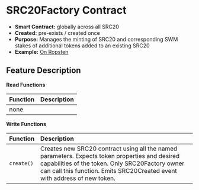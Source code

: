 # SRC20Factory Contract

* **Smart Contract:** globally across all SRC20
* **Created:** pre-exists / created once
* **Purpose:** Manages the minting of SRC20 and corresponding SWM stakes of additional  tokens added to an existing SRC20 
* **Example:**  [On Ropsten](https://ropsten.etherscan.io/address/0xe0e57388e696c4db04643147070532111b21b8e8#code)  

## Feature Description

**Read Functions**

| Function | Description |
| :--- | :--- |
| none |  |

**Write Functions**

| Function | Description |
| :--- | :--- |
| `create()` | Creates new SRC20 contract using all the named parameters. Expects token properties and desired capabilities of the token. Only SRC20Factory owner can call this function. Emits SRC20Created event with address of new token. |

